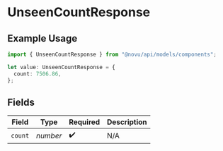 # UnseenCountResponse

## Example Usage

```typescript
import { UnseenCountResponse } from "@novu/api/models/components";

let value: UnseenCountResponse = {
  count: 7506.86,
};
```

## Fields

| Field              | Type               | Required           | Description        |
| ------------------ | ------------------ | ------------------ | ------------------ |
| `count`            | *number*           | :heavy_check_mark: | N/A                |